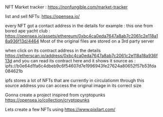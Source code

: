 NFT Market tracker : https://nonfungible.com/market-tracker

list and sell NFTs: https://opensea.io/

every NFT got a contact address in the details for example :
this one from bored ape yacht club :
https://opensea.io/assets/ethereum/0xbc4ca0eda7647a8ab7c2061c2e118a18a936f13d/4464
Most of the original files are stored on a 3rd party server

when click on its contract address in the details
https://etherscan.io/address/0xbc4ca0eda7647a8ab7c2061c2e118a18a936f13d
and you can read its contract here 
and it shows it source as :
ipfs://b0e64d1fa6c4dbeb9c6f54607d7e1996943fe27624a80652f57b53fda084621b

ipfs stores a lot of NFTs that are currently in circulationm through this source address you can access the original image in its correct size

Gonna create a project inspired from cyrptopunks
https://opensea.io/collection/cryptopunks

Lets create a few NFTs using 
https://www.pixilart.com/





